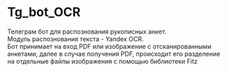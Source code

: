 # Tg_bot_OCR
Телеграм бот для распознования рукописных анкет.\
Модуль распознования текста - Yandex OCR.\
Бот принимает на вход PDF или изображение с отсканированными анкетами, далее в случае получения PDF, происходит его разделение на отдельные файлы изображения с помощью библиотеки Fitz
